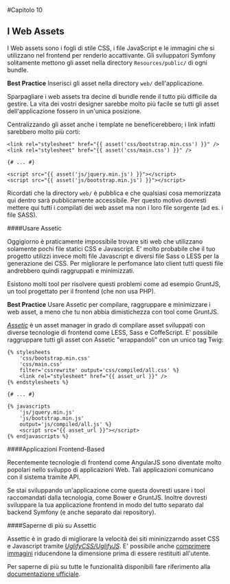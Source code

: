 #Capitolo 10
## I Web Assets

I Web assets sono i fogli di stile CSS, i file JavaScript e le immagini che si utilizzano nel
frontend per renderlo accattivante. Gli sviluppatori Symfony solitamente mettono gli asset nella
directory `Resources/public/` di ogni bundle.

**Best Practice**
Inserisci gli asset nella directory `web/` dell'applicazione.

Sparpagliare i web assets tra decine di bundle rende il tutto più difficile da gestire.
La vita dei vostri designer sarebbe molto più facile se tutti gli asset dell'applicazione
fossero in un'unica posizione.

Centralizzando gli asset anche i template ne beneficerebbero; i link infatti sarebbero molto più corti:

```
<link rel="stylesheet" href="{{ asset('css/bootstrap.min.css') }}" />
<link rel="stylesheet" href="{{ asset('css/main.css') }}" />

{# ... #}

<script src="{{ asset('js/jquery.min.js') }}"></script>
<script src="{{ asset('js/bootstrap.min.js') }}"></script>
```

Ricordati che la directory `web/` è pubblica e che qualsiasi cosa memorizzata qui dentro
sarà pubblicamente accessibile. Per questo motivo dovresti mettere qui tutti i compilati dei web asset
ma non i loro file sorgente (ad es. i file SASS).

####Usare Assetic

Oggigiorno è praticamente impossibile trovare siti web che utilizzano solamente pochi file statici CSS e Javascript.
E' molto probabile che il tuo progetto utilizzi invece molti file Javascript e diversi file Sass o LESS per la generazione dei CSS.
Per migliorare le perfomance lato client tutti questi file andrebbero quindi raggruppati e minimizzati.

Esistono molti tool per risolvere questi problemi come ad esempio GruntJS, un tool progettato per il frontend (che non usa PHP).

**Best Practice**
Usare Assetic per compilare, raggruppare e minimizzare i web asset, a meno che tu non abbia dimistichezza
con tool come GruntJS.

[*Assetic*](http://symfony.com/doc/current/cookbook/assetic/asset_management.html) è un asset
manager in grado di compilare asset sviluppati con diverse tecnologie di frontend come LESS, Sass e
CoffeScript. E' possibile raggruppare tutti gli asset con Assetic  "wrappandoli" con un
unico tag Twig:

```
{% stylesheets
    'css/bootstrap.min.css'
    'css/main.css'
    filter='cssrewrite' output='css/compiled/all.css' %}
    <link rel="stylesheet" href="{{ asset_url }}" />
{% endstylesheets %}

{# ... #}

{% javascripts
    'js/jquery.min.js'
    'js/bootstrap.min.js'
    output='js/compiled/all.js' %}
    <script src="{{ asset_url }}"></script>
{% endjavascripts %}
```

####Applicazioni Frontend-Based

Recentemente tecnologie di frontend come AngularJS sono diventate molto popolari nello sviluppo
di applicazioni Web. Tali applicazioni comunicano con il sistema tramite API.

Se stai sviluppando un'applicazione come questa dovresti usare i tool raccomandati dalla tecnologia,
come Bower e GruntJS. Inoltre dovresti sviluppare la tua applicazione frontend in modo del tutto separato dal
backend Symfony (e anche separato dai repository).

####Saperne di più su Assettic

Assettic è in grado di migliorare la velocità dei siti   mininizzarndo asset CSS e Javascript
tramite [*UglifyCSS/UglifyJS*](http://symfony.com/doc/current/cookbook/assetic/uglifyjs.html).
E' possibile anche [comprimere immagini](http://symfony.com/doc/current/cookbook/assetic/jpeg_optimize.html)
riducendone la dimensione prima di essere restituiti all'utente.

Per saperne di più su tutte le funzionalità disponibili fare riferimento alla
[documentazione ufficiale](https://github.com/kriswallsmith/assetic).

